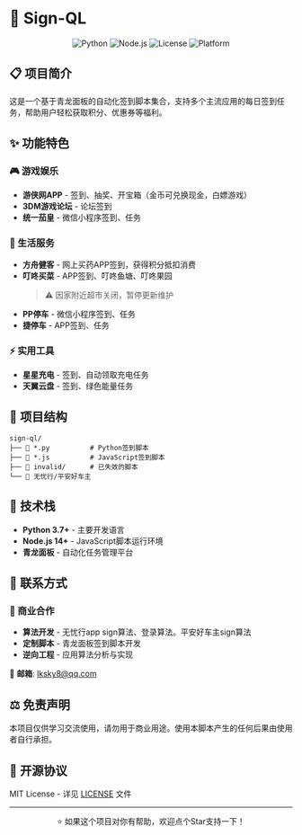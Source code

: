 # 🎯 Sign-QL

<p align="center">
  <img src="https://img.shields.io/badge/Python-3.7+-blue.svg" alt="Python">
  <img src="https://img.shields.io/badge/Node.js-14+-green.svg" alt="Node.js">
  <img src="https://img.shields.io/badge/License-MIT-yellow.svg" alt="License">
  <img src="https://img.shields.io/badge/Platform-青龙面板-orange.svg" alt="Platform">
</p>

## 📋 项目简介

这是一个基于青龙面板的自动化签到脚本集合，支持多个主流应用的每日签到任务，帮助用户轻松获取积分、优惠券等福利。

## ✨ 功能特色

### 🎮 游戏娱乐
- **游侠网APP** - 签到、抽奖、开宝箱（金币可兑换现金，白嫖游戏）
- **3DM游戏论坛** - 论坛签到
- **统一茄皇** - 微信小程序签到、任务

### 🛒 生活服务
- **方舟健客** - 网上买药APP签到，获得积分抵扣消费
- **叮咚买菜** - APP签到、叮咚鱼塘、叮咚果园
  > ⚠️ 因家附近超市关闭，暂停更新维护
- **PP停车** - 微信小程序签到、任务
- **捷停车** - APP签到、任务

### ⚡ 实用工具
- **星星充电** - 签到、自动领取充电任务
- **天翼云盘** - 签到、绿色能量任务

## 📁 项目结构

```
sign-ql/
├── 📄 *.py          # Python签到脚本
├── 📄 *.js          # JavaScript签到脚本
├── 📁 invalid/      # 已失效的脚本
└── 📁 无忧行/平安好车主
```

## 🔧 技术栈

- **Python 3.7+** - 主要开发语言
- **Node.js 14+** - JavaScript脚本运行环境
- **青龙面板** - 自动化任务管理平台

## 📧 联系方式

### 💼 商业合作
- **算法开发** - 无忧行app sign算法、登录算法。平安好车主sign算法
- **定制脚本** - 青龙面板签到脚本开发
- **逆向工程** - 应用算法分析与实现

📮 **邮箱**: lksky8@qq.com

## ⚖️ 免责声明

本项目仅供学习交流使用，请勿用于商业用途。使用本脚本产生的任何后果由使用者自行承担。

## 📄 开源协议

MIT License - 详见 [LICENSE](LICENSE) 文件

---

<p align="center">
  ⭐ 如果这个项目对你有帮助，欢迎点个Star支持一下！
</p>

